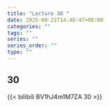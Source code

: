 ```yaml
---
title: "Lecture 30 "
date: 2025-09-21T14:48:47+08:00
categories: ""
tags: ""
series: ""
series_order: ""
type: ""
---
```


## 30 

{{< bilibili BV1hJ4m1M7ZA 30 >}}


